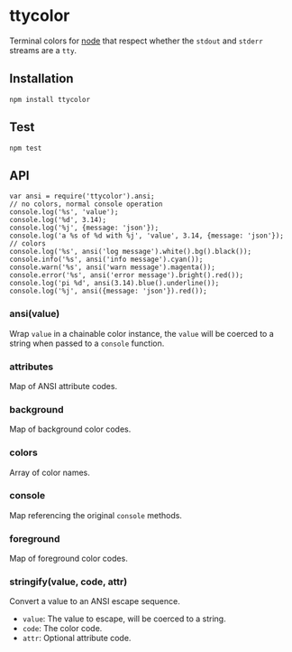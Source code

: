 ttycolor
========

Terminal colors for [node][node] that respect whether the `stdout` and `stderr` streams are a `tty`.

## Installation

```
npm install ttycolor
```

## Test

```
npm test
```

## API

```
var ansi = require('ttycolor').ansi;
// no colors, normal console operation
console.log('%s', 'value');
console.log('%d', 3.14);
console.log('%j', {message: 'json'});
console.log('a %s of %d with %j', 'value', 3.14, {message: 'json'});
// colors
console.log('%s', ansi('log message').white().bg().black());
console.info('%s', ansi('info message').cyan());
console.warn('%s', ansi('warn message').magenta());
console.error('%s', ansi('error message').bright().red());
console.log('pi %d', ansi(3.14).blue().underline());
console.log('%j', ansi({message: 'json'}).red());
```

### ansi(value)

Wrap `value` in a chainable color instance, the `value` will be coerced
to a string when passed to a `console` function.

### attributes

Map of ANSI attribute codes.

### background

Map of background color codes.

### colors

Array of color names.

### console

Map referencing the original `console` methods.

### foreground

Map of foreground color codes.

### stringify(value, code, attr)

Convert a value to an ANSI escape sequence.

* `value`: The value to escape, will be coerced to a string.
* `code`: The color code.
* `attr`: Optional attribute code. 

[node]: http://nodejs.org
